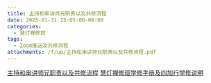 ```yaml
---
title: 主持和串讲师兄职责以及共修流程
date: 2025-01-31 15:05:00-08:00
categories:
  - 慧灯禅修班
tags:
  - Zoom推送及共修流程
attachments: /f/up/主持和串讲师兄职责以及共修流程.pdf
---
```

[主持和串讲师兄职责以及共修流程](/f/up/主持和串讲师兄职责以及共修流程.pdf)
[慧灯禅修班学修手册及四加行学修说明](慧灯禅修班学修手册及四加行学修说明.pdf)